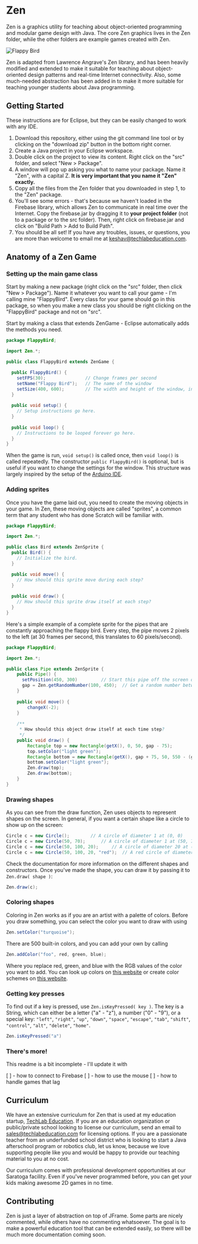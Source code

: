Zen
===
Zen is a graphics utility for teaching about object-oriented programming and modular game design with Java. The core Zen graphics lives in the Zen folder, while the other folders are example games created with Zen.

![Flappy Bird](https://www.dropbox.com/s/mjj49h0z2nhff47/fb.jpg)

Zen is adapted from Lawrence Angrave's Zen library, and has been heavily modified and extended to make it suitable for teaching about object-oriented design patterns and real-time Internet connectivity. Also, some much-needed abstraction has been added in to make it more suitable for teaching younger students about Java programming.

## Getting Started

These instructions are for Eclipse, but they can be easily changed to work with any IDE.

1. Download this repository, either using the git command line tool or by clicking on the "download zip" button in the bottom right corner.
2. Create a Java project in your Eclipse workspace.
3. Double click on the project to view its content. Right click on the "src" folder, and select "New > Package".
4. A window will pop up asking you what to name your package. Name it "Zen", with a capital Z. **It is very important that you name it "Zen" exactly.**
5. Copy all the files from the Zen folder that you downloaded in step 1, to the "Zen" package.
6. You'll see some errors - that's because we haven't loaded in the Firebase library, which allows Zen to communicate in real time over the Internet. Copy the firebase.jar by dragging it to **your project folder** (not to a package or to the src folder). Then, right click on firebase.jar and click on "Build Path > Add to Build Path".
7. You should be all set! If you have any troubles, issues, or questions, you are more than welcome to email me at keshav@techlabeducation.com. 

## Anatomy of a Zen Game

### Setting up the main game class

Start by making a new package (right click on the "src" folder, then click "New > Package"). Name it whatever you want to call your game - I'm calling mine "FlappyBird". Every class for your game should go in this package, so when you make a new class you should be right clicking on the "FlappyBird" package and not on "src".

Start by making a class that extends ZenGame - Eclipse automatically adds the methods you need.

```java
package FlappyBird;

import Zen.*;

public class FlappyBird extends ZenGame {

  public FlappyBird() {
    setFPS(30);               // Change frames per second
    setName("Flappy Bird");   // The name of the window
    setSize(400, 600);        // The width and height of the window, in that order
  }
  
  public void setup() {
    // Setup instructions go here.
  }
  
  public void loop() {
    // Instructions to be looped forever go here.
  }
}
```

When the game is run, ```void setup()``` is called once, then ```void loop()``` is called repeatedly. The constructor ```public FlappyBird()``` is optional, but is useful if you want to change the settings for the window. This structure was largely inspired by the setup of the [Arduino IDE](http://arduino.cc).

### Adding sprites

Once you have the game laid out, you need to create the moving objects in your game. In Zen, these moving objects are called "sprites", a common term that any student who has done Scratch will be familiar with.

```java
package FlappyBird;

import Zen.*;

public class Bird extends ZenSprite {
  public Bird() {
    // Initialize the bird.
  }

  public void move() {
    // How should this sprite move during each step?
  }
	
  public void draw() {
    // How should this sprite draw itself at each step?
  }
}
```
Here's a simple example of a complete sprite for the pipes that are constantly approaching the flappy bird. Every step, the pipe moves 2 pixels to the left (at 30 frames per second, this translates to 60 pixels/second). 

```java
package FlappyBird;

import Zen.*;

public class Pipe extends ZenSprite {	
	public Pipe() {
	  setPosition(450, 300)			// Start this pipe off the screen on the right
	  gap = Zen.getRandomNumber(100, 450);	// Get a random number between 100 and 450
	}
	
	public void move() {
		changeX(-2);
	}
	
	/**
	 * How should this object draw itself at each time step?
	 */
	public void draw() {
		Rectangle top = new Rectangle(getX(), 0, 50, gap - 75);
		top.setColor("light green");
		Rectangle bottom = new Rectangle(getX(), gap + 75, 50, 550 - (gap + 75));
		bottom.setColor("light green");
		Zen.draw(top);
		Zen.draw(bottom);
	}
}
```

### Drawing shapes

As you can see from the draw function, Zen uses objects to represent shapes on the screen. In general, if you want a certain shape like a circle to show up on the screen:

```java
Circle c = new Circle();		// A circle of diameter 1 at (0, 0)
Circle c = new Circle(50, 70);		// A circle of diameter 1 at (50, 70)
Circle c = new Circle(50, 100, 20); 	// A circle of diameter 20 at (50, 100)
Circle c = new Circle(50, 100, 20, "red");	// A red circle of diameter 20 at (50, 100)
```
Check the documentation for more information on the different shapes and constructors. Once you've made the shape, you can draw it by passing it to ```Zen.draw( shape )```:

```java
Zen.draw(c);
```

### Coloring shapes

Coloring in Zen works as if you are an artist with a palette of colors. Before you draw something, you can select the color you want to draw with using
```java
Zen.setColor("turquoise");
```
There are 500 built-in colors, and you can add your own by calling
```java
Zen.addColor("foo", red, green, blue);
```
Where you replace red, green, and blue with the RGB values of the color you want to add. You can look up colors on [this website](http://html-color-codes.info) or create color schemes on [this website](http://www.colorschemer.com/online.html).

### Getting key presses

To find out if a key is pressed, use ```Zen.isKeyPressed( key )```. The key is a String, which can either be a letter ("a" - "z"), a number ("0" - "9"), or a special key: ```"left"```, ```"right"```, ```"up"```, ```"down"```, ```"space"```, ```"escape"```, ```"tab"```, ```"shift"```, ```"control"```, ```"alt"```, ```"delete"```, ```"home"```.

```java
Zen.isKeyPressed("a")
```

### There's more!

This readme is a bit incomplete - I'll update it with

[ ] - how to connect to Firebase
[ ] - how to use the mouse
[ ] - how to handle games that lag

## Curriculum

We have an extensive curriculum for Zen that is used at my education startup, [TechLab Education](http://www.techlabeducation.com). If you are an education organization or public/private school looking to license our curriculum, send an email to [sales@techlabeducation.com](mailto:sales@techlabeducation.com) for licensing options. If you are a passionate teacher from an underfunded school district who is looking to start a Java afterschool program or robotics club, let us know, because we love supporting people like you and would be happy to provide our teaching material to you at no cost. 

Our curriculum comes with professional development opportunities at our Saratoga facility. Even if you've never programmed before, you can get your kids making awesome 2D games in no time.

## Contributing

Zen is just a layer of abstraction on top of JFrame. Some parts are nicely commented, while others have no commenting whatsoever. The goal is to make a powerful education tool that can be extended easily, so there will be much more documentation coming soon.
